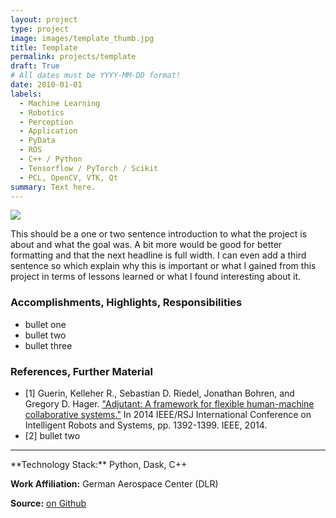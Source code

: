 ```yaml
---
layout: project
type: project
image: images/template_thumb.jpg
title: Template
permalink: projects/template
draft: True
# All dates must be YYYY-MM-DD format!
date: 2010-01-01
labels:
  - Machine Learning
  - Robotics
  - Perception
  - Application
  - PyData
  - ROS
  - C++ / Python
  - Tensorflow / PyTorch / Scikit
  - PCL, OpenCV, VTK, Qt
summary: Text here.
---
```


<a href="https://raw.githubusercontent.com/SebastianRiedel/sebastianriedel.github.io/master/images/logview/logview.png" class="ui large right floated rounded image">
  <img src="../images/template_thumb.png">
</a>

This should be a one or two sentence introduction to what the project is about and what the goal was. A bit more would be good for better formatting and that the next headline is full width. I can even add a third sentence so which explain why this is important or what I gained from this project in terms of lessons learned or what I found interesting about it.

### Accomplishments, Highlights, Responsibilities
- bullet one
- bullet two
- bullet three

### References, Further Material
- [1] Guerin, Kelleher R., Sebastian D. Riedel, Jonathan Bohren, and Gregory D. Hager. <a href="https://ieeexplore.ieee.org/abstract/document/6942739">"Adjutant: A framework for flexible human-machine collaborative systems."</a> In 2014 IEEE/RSJ International Conference on Intelligent Robots and Systems, pp. 1392-1399. IEEE, 2014.
- [2] bullet two

<hr>
**Technology Stack:** Python, Dask, C++

**Work Affiliation:** German Aerospace Center (DLR)

**Source:** <a href="https://github.com/SebastianRiedel/oneforall/tree/master/heteroscedastic_dropout_nn"><i class="large github icon"></i>on Github</a>
